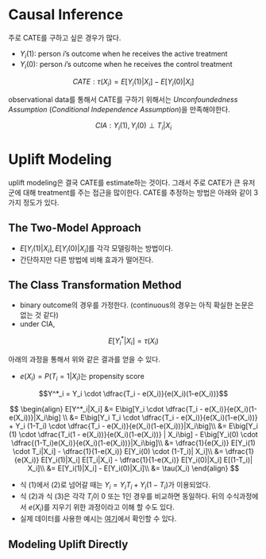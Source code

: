 # Causal Inference

주로 CATE를 구하고 싶은 경우가 많다.

- $Y_i(1)$: person $i$’s outcome when he receives the active treatment
- $Y_i(0)$: person $i$’s outcome when he receives the control treatment

$$CATE: \tau (X_i) = E[Y_i (1)|X_i] - E[Y_i (0) | X_i]$$

observational data를 통해서 CATE를 구하기 위해서는 _Unconfoundedness Assumption_ (_Conditional Independence Assumption_)을 만족해야한다.

$$CIA: Y_i (1), Y_i (0) \perp T_i | X_i$$

# Uplift Modeling

uplift modeling은 결국 CATE를 estimate하는 것이다. 그래서 주로 CATE가 큰 유저군에 대해 treatment를 주는 접근을 많이한다. CATE를 추정하는 방법은 아래와 같이 3가지 정도가 있다.

## The Two-Model Approach

- $E[Y_i (1)|X_i], E[Y_i (0)|X_i]$를 각각 모델링하는 방법이다.
- 간단하지만 다른 방법에 비해 효과가 떨어진다.

## The Class Transformation Method

- binary outcome의 경우를 가정한다. (continuous의 경우는 아직 확실한 논문은 없는 것 같다)
- under CIA,

$$E[Y_i^* | X_i] = \tau(X_i)$$

아래의 과정을 통해서 위와 같은 결과를 얻을 수 있다.

- $e(X_i)=P(T_i=1|X_i)$는 propensity score

$$Y^*_i = Y_i \cdot \dfrac{T_i - e(X_i)}{e(X_i)(1-e(X_i))}$$

$$
\begin{align}
E[Y^*_i|X_i] &= E\big[Y_i \cdot \dfrac{T_i - e(X_i)}{e(X_i)(1-e(X_i))}|X_i\big] \\
&= E\big[Y_i T_i \cdot \dfrac{T_i - e(X_i)}{e(X_i)(1-e(X_i))} + Y_i (1-T_i) \cdot \dfrac{T_i - e(X_i)}{e(X_i)(1-e(X_i))}|X_i\big]\\
&= E\big[Y_i (1) \cdot \dfrac{T_i(1 - e(X_i))}{e(X_i)(1-e(X_i))} | X_i\big] - E\big[Y_i(0) \cdot \dfrac{(1-T_i)e(X_i)}{e(X_i)(1-e(X_i))}|X_i\big]\\
&= \dfrac{1}{e(X_i)} E[Y_i(1) \cdot T_i|X_i] - \dfrac{1}{1-e(X_i)} E[Y_i(0) \cdot (1-T_i)| X_i]\\
&= \dfrac{1}{e(X_i)} E[Y_i(1)|X_i] E[T_i|X_i] - \dfrac{1}{1-e(X_i)} E[Y_i(0)|X_i] E[(1-T_i)| X_i]\\
&= E[Y_i(1)|X_i] - E[Y_i(0)|X_i]\\
&= \tau(X_i)
\end{align}
$$

- 식 (1)에서 (2)로 넘어갈 때는 $Y_i = Y_i T_i + Y_i (1-T_i)$가 이용되었다.
- 식 (2)과 식 (3)은 각각 $T_i$이 0 또는 1인 경우를 비교하면 동일하다. 뒤의 수식과정에서 $e(X_i)$를 지우기 위한 과정이라고 이해 할 수도 있다.
- 실제 데이터를 사용한 예시는 [여기](https://github.com/minsoo9506/causality-study/blob/master/Causal_Inference_for_the_Brave_and_True_practice/20_Plug_and_Play_Estimators.ipynb)에서 확인할 수 있다.

## Modeling Uplift Directly
